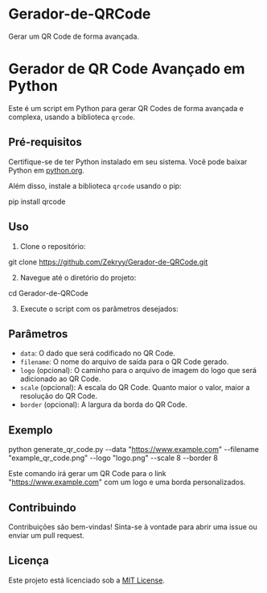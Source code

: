 # Gerador-de-QRCode
Gerar um QR Code de forma avançada.

# Gerador de QR Code Avançado em Python

Este é um script em Python para gerar QR Codes de forma avançada e complexa, usando a biblioteca `qrcode`.

## Pré-requisitos

Certifique-se de ter Python instalado em seu sistema. Você pode baixar Python em [python.org](https://www.python.org/).

Além disso, instale a biblioteca `qrcode` usando o pip:

pip install qrcode


## Uso

1. Clone o repositório:

git clone https://github.com/Zekryy/Gerador-de-QRCode.git


2. Navegue até o diretório do projeto:

cd Gerador-de-QRCode


3. Execute o script com os parâmetros desejados:


## Parâmetros

- `data`: O dado que será codificado no QR Code.
- `filename`: O nome do arquivo de saída para o QR Code gerado.
- `logo` (opcional): O caminho para o arquivo de imagem do logo que será adicionado ao QR Code.
- `scale` (opcional): A escala do QR Code. Quanto maior o valor, maior a resolução do QR Code.
- `border` (opcional): A largura da borda do QR Code.

## Exemplo

python generate_qr_code.py --data "https://www.example.com" --filename "example_qr_code.png" --logo "logo.png" --scale 8 --border 8


Este comando irá gerar um QR Code para o link "https://www.example.com" com um logo e uma borda personalizados.

## Contribuindo

Contribuições são bem-vindas! Sinta-se à vontade para abrir uma issue ou enviar um pull request.

## Licença

Este projeto está licenciado sob a [MIT License](LICENSE).

